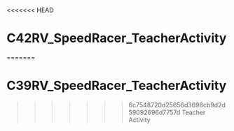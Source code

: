 <<<<<<< HEAD
# C42RV_SpeedRacer_TeacherActivity
=======
# C39RV_SpeedRacer_TeacherActivity
>>>>>>> 6c7548720d25656d3698cb9d2d59092696d7757d
Teacher Activity
